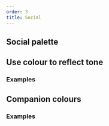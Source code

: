 ```yaml
---
order: 3
title: Social
---
```


## Social palette

## Use colour to reflect tone

### Examples

## Companion colours

### Examples
